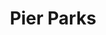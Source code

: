 ---
pid: FS379
title: Pier Parks
location_transcription: Next to the Delaware
zipcode: '18940'
outside_phl: 'Newtown PA '
neighborhood: 
age: '20'
age_range: 20-29
instagram: 
image_file_name: FS_379.jpg
proposal_transcription: |-
  My favorite places in Philly are next to the Delaware. I think that the more green public space, the better!

  Washington STREET PIER PARK

  RACE STREET PIER
topic: Environment
topic_summary: '0'
type: Garden,Park
keywords_other: Piers
credit: Kimberly Muth
image_labels: 
twitter: 
facebook: 
permalink: "/monuments/fs379/"
layout: item-page
---
